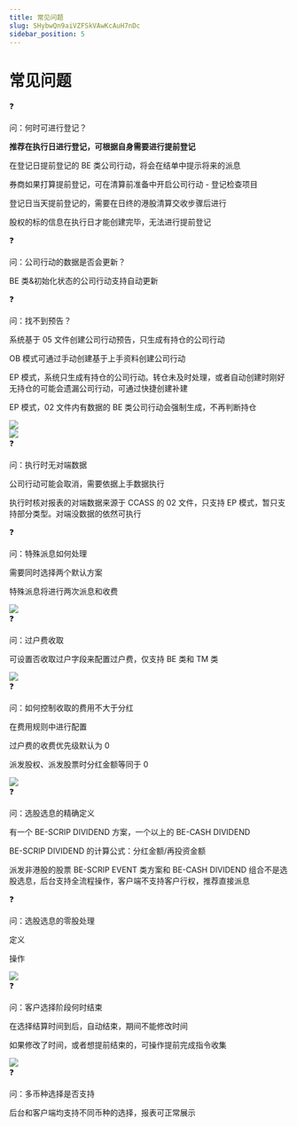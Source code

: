 ```yaml
---
title: 常见问题
slug: SHybwQn9aiVZFSkVAwKcAuH7nDc
sidebar_position: 5
---
```



# 常见问题

<div class="callout callout-bg-2 callout-border-2">
<div class='callout-emoji'>❓</div>
<p>问：何时可进行登记？</p>
</div>

**推荐在执行日进行登记，可根据自身需要进行提前登记**

在登记日提前登记的 BE 类公司行动，将会在结单中提示将来的派息

券商如果打算提前登记，可在清算前准备中开启公司行动 - 登记检查项目

登记日当天提前登记的，需要在日终的港股清算交收步骤后进行

股权的标的信息在执行日才能创建完毕，无法进行提前登记

<div class="callout callout-bg-2 callout-border-2">
<div class='callout-emoji'>❓</div>
<p>问：公司行动的数据是否会更新？</p>
</div>

BE 类&初始化状态的公司行动支持自动更新

<div class="callout callout-bg-2 callout-border-2">
<div class='callout-emoji'>❓</div>
<p>问：找不到预告？</p>
</div>

系统基于 05 文件创建公司行动预告，只生成有持仓的公司行动

OB 模式可通过手动创建基于上手资料创建公司行动

EP 模式，系统只生成有持仓的公司行动。转仓未及时处理，或者自动创建时刚好无持仓的可能会遗漏公司行动，可通过快捷创建补建

EP 模式，02 文件内有数据的 BE 类公司行动会强制生成，不再判断持仓

<div class="flex gap-3 columns-2" column-size="2">
<div class="w-[50%]" width-ratio="50">
<img src="/assets/YgpubWeonoh0THxsDMDcwIyFnPd.png" src-width="3548" src-height="1806" align="center"/>
</div>
<div class="w-[49%]" width-ratio="49">
<img src="/assets/EfsBbjnHooEvbjxx6socfNM9nXe.png" src-width="3639" src-height="1886" align="center"/>
</div>
</div>

<div class="callout callout-bg-2 callout-border-2">
<div class='callout-emoji'>❓</div>
<p>问：执行时无对端数据</p>
</div>

公司行动可能会取消，需要依据上手数据执行

执行时核对报表的对端数据来源于 CCASS 的 02 文件，只支持 EP 模式，暂只支持部分类型。对端没数据的依然可执行

<div class="callout callout-bg-2 callout-border-2">
<div class='callout-emoji'>❓</div>
<p>问：特殊派息如何处理</p>
</div>

需要同时选择两个默认方案

特殊派息将进行两次派息和收费

<img src="/assets/LqmRbhmW8oFFDwxXL6gcAUnqnxf.png" src-width="3548" src-height="1806" align="center"/>

<div class="callout callout-bg-2 callout-border-2">
<div class='callout-emoji'>❓</div>
<p>问：过户费收取</p>
</div>

可设置否收取过户字段来配置过户费，仅支持 BE 类和 TM 类

<img src="/assets/Ihwibq9WcoOC0Sxc29WcuGtUnjg.png" src-width="3548" src-height="1806" align="center"/>

<div class="callout callout-bg-2 callout-border-2">
<div class='callout-emoji'>❓</div>
<p>问：如何控制收取的费用不大于分红</p>
</div>

在费用规则中进行配置

过户费的收费优先级默认为 0

派发股权、派发股票时分红金额等同于 0

<img src="/assets/BSNLbyoYvo2O6CxKsV7cUobznJf.png" src-width="3548" src-height="1806" align="center"/>

<div class="callout callout-bg-2 callout-border-2">
<div class='callout-emoji'>❓</div>
<p>问：选股选息的精确定义</p>
</div>

有一个 BE-SCRIP DIVIDEND 方案，一个以上的 BE-CASH DIVIDEND

BE-SCRIP DIVIDEND 的计算公式：分红金额/再投资金额

派发非港股的股票 BE-SCRIP EVENT 类方案和 BE-CASH DIVIDEND 组合不是选股选息，后台支持全流程操作，客户端不支持客户行权，推荐直接派息

<div class="callout callout-bg-2 callout-border-2">
<div class='callout-emoji'>❓</div>
<p>问：选股选息的零股处理</p>
</div>

定义

操作

<img src="/assets/TjbwbNDqHoIYURxfvROcyZsbnSb.png" src-width="3548" src-height="1806" align="center"/>

<div class="callout callout-bg-2 callout-border-2">
<div class='callout-emoji'>❓</div>
<p>问：客户选择阶段何时结束</p>
</div>

在选择结算时间到后，自动结束，期间不能修改时间

如果修改了时间，或者想提前结束的，可操作提前完成指令收集

<img src="/assets/U4rAbvjXZobN9FxrICacwTDknTg.png" src-width="3548" src-height="1806" align="center"/>

<div class="callout callout-bg-2 callout-border-2">
<div class='callout-emoji'>❓</div>
<p>问：多币种选择是否支持</p>
</div>

后台和客户端均支持不同币种的选择，报表可正常展示

